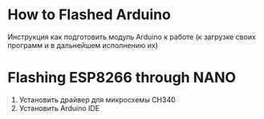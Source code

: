 # How to Flashed Arduino
Инструкция как подготовить модуль Arduino к работе
(к загрузке своих программ и в дальнейшем исполнению их)

# Flashing ESP8266 through NANO
1. Установить драйвер для микросхемы CH340
2. Установить Arduino IDE
